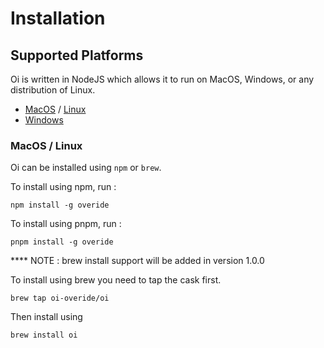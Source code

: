 # Installation
## Supported Platforms ##

Oi is written in NodeJS which allows it to run on MacOS, Windows, or any distribution of Linux.

- [MacOS](MacOs) / [Linux](#Linux)
- [Windows](#Windows)

### MacOS / Linux

Oi can be installed using `npm`  or  `brew`. 

To install using npm, run : 

```
npm install -g overide
```

To install using pnpm, run : 

```
pnpm install -g overide
```

**** NOTE : brew install support will be added in version 1.0.0

To install using brew you need to tap the cask first. 

```
brew tap oi-overide/oi
```

Then install using 

```
brew install oi
```
